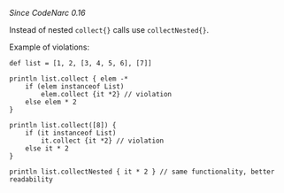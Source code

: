 *Since CodeNarc 0.16*

Instead of nested `collect{}` calls use `collectNested{}`.

Example of violations:

    def list = [1, 2, [3, 4, 5, 6], [7]]
    
    println list.collect { elem -*
        if (elem instanceof List)
            elem.collect {it *2} // violation
        else elem * 2
    }
    
    println list.collect([8]) {
        if (it instanceof List)
            it.collect {it *2} // violation
        else it * 2
    }
    
    println list.collectNested { it * 2 } // same functionality, better readability
